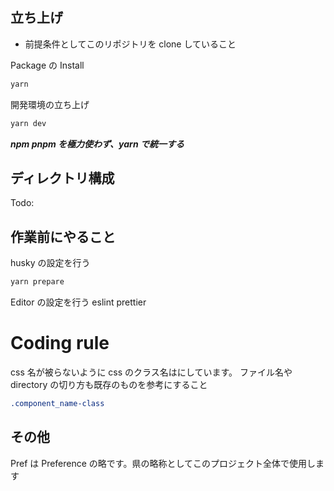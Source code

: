 ## 立ち上げ

- 前提条件としてこのリポジトリを clone していること

Package の Install

```bash
yarn
```

開発環境の立ち上げ

```bash
yarn dev
```

**_npm pnpm を極力使わず、yarn で統一する_**

## ディレクトリ構成

Todo:

## 作業前にやること

husky の設定を行う

```bash
yarn prepare
```

Editor の設定を行う eslint prettier

# Coding rule

css 名が被らないように css のクラス名はにしています。
ファイル名や directory の切り方も既存のものを参考にすること

```css
.component_name-class
```

## その他

Pref は Preference の略です。県の略称としてこのプロジェクト全体で使用します
